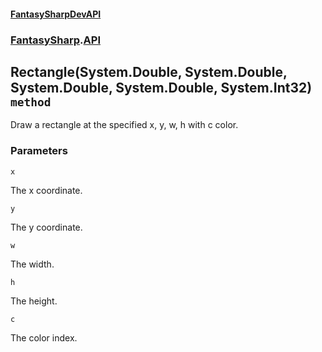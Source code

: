 #### [FantasySharpDevAPI](./FantasySharpDevAPI.md 'FantasySharpDevAPI')
### [FantasySharp](./FantasySharpDevAPI.md#FantasySharp 'FantasySharp').[API](./FantasySharp-API.md 'FantasySharp.API')
## Rectangle(System.Double, System.Double, System.Double, System.Double, System.Int32) `method`
Draw a rectangle at the specified x, y, w, h with c color.
### Parameters

<a name='FantasySharp-API-Rectangle(System-Double-_System-Double-_System-Double-_System-Double-_System-Int32)-x'></a>
`x`

The x coordinate.

<a name='FantasySharp-API-Rectangle(System-Double-_System-Double-_System-Double-_System-Double-_System-Int32)-y'></a>
`y`

The y coordinate.

<a name='FantasySharp-API-Rectangle(System-Double-_System-Double-_System-Double-_System-Double-_System-Int32)-w'></a>
`w`

The width.

<a name='FantasySharp-API-Rectangle(System-Double-_System-Double-_System-Double-_System-Double-_System-Int32)-h'></a>
`h`

The height.

<a name='FantasySharp-API-Rectangle(System-Double-_System-Double-_System-Double-_System-Double-_System-Int32)-c'></a>
`c`

The color index.
